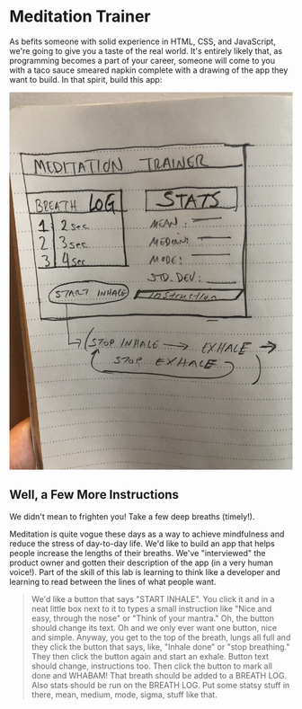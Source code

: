 # Meditation Trainer

As befits someone with solid experience in HTML, CSS, and JavaScript, we're
going to give you a taste of the real world. It's entirely likely that, as
programming becomes a part of your career, someone will come to you with a
taco sauce smeared napkin complete with a drawing of the app they want to build.
In that spirit, build this app:

![Meditation Trainer](./img/drawing.jpg)

## Well, a Few More Instructions

We didn't mean to frighten you! Take a few deep breaths (timely!).

Meditation is quite vogue these days as a way to achieve mindfulness and reduce
the stress of day-to-day life. We'd like to build an app that helps people
increase the lengths of their breaths. We've "interviewed" the product owner
and gotten their description of the app (in a very human voice!). Part of the
skill of this lab is learning to think like a developer and learning to read
between the lines of what people want.

> We'd like a button that says "START INHALE". You click it and in a neat little
> box next to it to types a small instruction like "Nice and easy, through the
> nose" or "Think of your mantra." Oh, the button should change its text. Oh and
> we only ever want one button, nice and simple. Anyway, you get to the top of
> the breath, lungs all full and they click the button that says, like, "Inhale
> done" or "stop breathing." They then click the button again and start an
> exhale. Button text should change, instructions too. Then click the button to
> mark all done and WHABAM! That breath should be added to a BREATH LOG. Also
> stats should be run on the BREATH LOG. Put some statsy stuff in there, mean,
> medium, mode, sigma, stuff like that.
